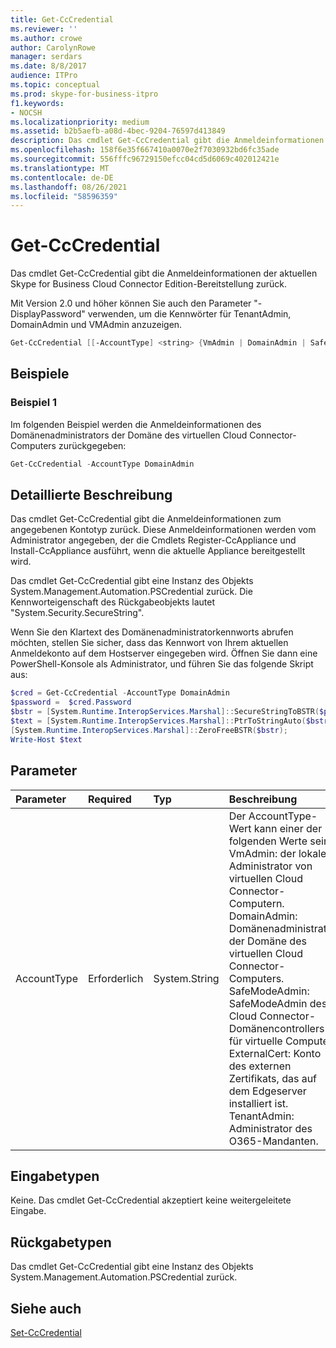 ```yaml
---
title: Get-CcCredential
ms.reviewer: ''
ms.author: crowe
author: CarolynRowe
manager: serdars
ms.date: 8/8/2017
audience: ITPro
ms.topic: conceptual
ms.prod: skype-for-business-itpro
f1.keywords:
- NOCSH
ms.localizationpriority: medium
ms.assetid: b2b5aefb-a08d-4bec-9204-76597d413849
description: Das cmdlet Get-CcCredential gibt die Anmeldeinformationen der aktuellen Skype for Business Cloud Connector Edition-Bereitstellung zurück.
ms.openlocfilehash: 158f6e35f667410a0070e2f7030932bd6fc35ade
ms.sourcegitcommit: 556fffc96729150efcc04cd5d6069c402012421e
ms.translationtype: MT
ms.contentlocale: de-DE
ms.lasthandoff: 08/26/2021
ms.locfileid: "58596359"
---
```

# <a name="get-cccredential"></a>Get-CcCredential
 
Das cmdlet Get-CcCredential gibt die Anmeldeinformationen der aktuellen Skype for Business Cloud Connector Edition-Bereitstellung zurück. 
  
Mit Version 2.0 und höher können Sie auch den Parameter "-DisplayPassword" verwenden, um die Kennwörter für TenantAdmin, DomainAdmin und VMAdmin anzuzeigen.
  
```powershell
Get-CcCredential [[-AccountType] <string> {VmAdmin | DomainAdmin | SafeModeAdmin | ExternalCert | TenantAdmin}]
```

## <a name="examples"></a>Beispiele
<a name="Examples"> </a>

### <a name="example-1"></a>Beispiel 1

Im folgenden Beispiel werden die Anmeldeinformationen des Domänenadministrators der Domäne des virtuellen Cloud Connector-Computers zurückgegeben:
  
```powershell
Get-CcCredential -AccountType DomainAdmin
```

## <a name="detailed-description"></a>Detaillierte Beschreibung
<a name="DetailedDescription"> </a>

Das cmdlet Get-CcCredential gibt die Anmeldeinformationen zum angegebenen Kontotyp zurück. Diese Anmeldeinformationen werden vom Administrator angegeben, der die Cmdlets Register-CcAppliance und Install-CcAppliance ausführt, wenn die aktuelle Appliance bereitgestellt wird. 
  
Das cmdlet Get-CcCredential gibt eine Instanz des Objekts System.Management.Automation.PSCredential zurück. Die Kennworteigenschaft des Rückgabeobjekts lautet "System.Security.SecureString".
  
Wenn Sie den Klartext des Domänenadministratorkennworts abrufen möchten, stellen Sie sicher, dass das Kennwort von Ihrem aktuellen Anmeldekonto auf dem Hostserver eingegeben wird. Öffnen Sie dann eine PowerShell-Konsole als Administrator, und führen Sie das folgende Skript aus:
  
```powershell
$cred = Get-CcCredential -AccountType DomainAdmin
$password =  $cred.Password
$bstr = [System.Runtime.InteropServices.Marshal]::SecureStringToBSTR($password);
$text = [System.Runtime.InteropServices.Marshal]::PtrToStringAuto($bstr);
[System.Runtime.InteropServices.Marshal]::ZeroFreeBSTR($bstr);
Write-Host $text
```

## <a name="parameters"></a>Parameter
<a name="DetailedDescription"> </a>

|**Parameter**|**Required**|**Typ**|**Beschreibung**|
|:-----|:-----|:-----|:-----|
| AccountType <br/> |Erforderlich  <br/> | System.String <br/> | Der AccountType-Wert kann einer der folgenden Werte sein: <br/>  VmAdmin: der lokale Administrator von virtuellen Cloud Connector-Computern. <br/>  DomainAdmin: Domänenadministrator der Domäne des virtuellen Cloud Connector-Computers. <br/>  SafeModeAdmin: SafeModeAdmin des Cloud Connector-Domänencontrollers für virtuelle Computer. <br/>  ExternalCert: Konto des externen Zertifikats, das auf dem Edgeserver installiert ist. <br/>  TenantAdmin: Administrator des O365-Mandanten. <br/> |
   
## <a name="input-types"></a>Eingabetypen
<a name="InputTypes"> </a>

Keine. Das cmdlet Get-CcCredential akzeptiert keine weitergeleitete Eingabe.
  
## <a name="return-types"></a>Rückgabetypen
<a name="ReturnTypes"> </a>

Das cmdlet Get-CcCredential gibt eine Instanz des Objekts System.Management.Automation.PSCredential zurück.
  
## <a name="see-also"></a>Siehe auch
<a name="ReturnTypes"> </a>

[Set-CcCredential](set-cccredential.md)
  

